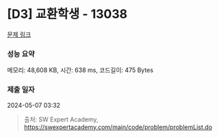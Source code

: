 # [D3] 교환학생 - 13038 

[문제 링크](https://swexpertacademy.com/main/code/problem/problemDetail.do?contestProbId=AXxNn6GaPW4DFASZ) 

### 성능 요약

메모리: 48,608 KB, 시간: 638 ms, 코드길이: 475 Bytes

### 제출 일자

2024-05-07 03:32



> 출처: SW Expert Academy, https://swexpertacademy.com/main/code/problem/problemList.do